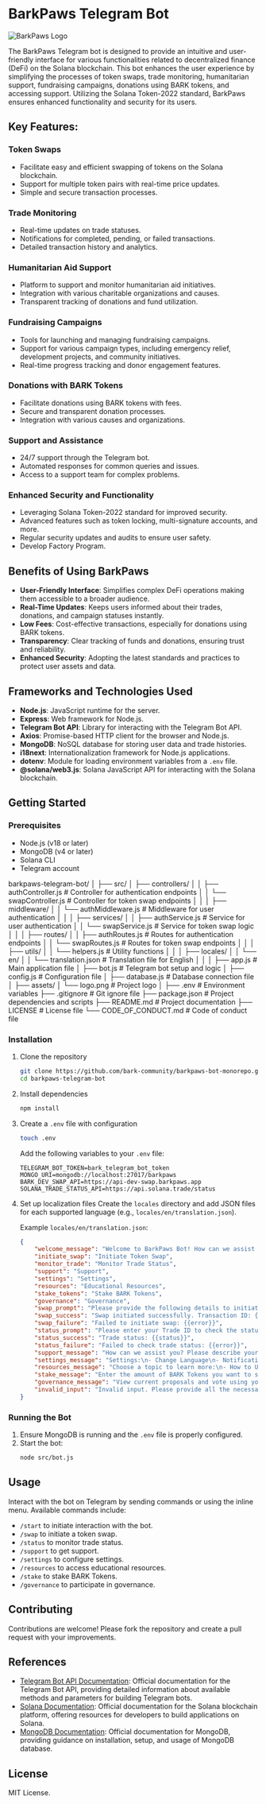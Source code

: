 # BarkPaws Telegram Bot

![BarkPaws Logo](./assets/logo.png)

The BarkPaws Telegram bot is designed to provide an intuitive and user-friendly interface for various functionalities related to decentralized finance (DeFi) on the Solana blockchain. This bot enhances the user experience by simplifying the processes of token swaps, trade monitoring, humanitarian support, fundraising campaigns, donations using BARK tokens, and accessing support. Utilizing the Solana Token-2022 standard, BarkPaws ensures enhanced functionality and security for its users.

## Key Features:

### Token Swaps
- Facilitate easy and efficient swapping of tokens on the Solana blockchain.
- Support for multiple token pairs with real-time price updates.
- Simple and secure transaction processes.

### Trade Monitoring
- Real-time updates on trade statuses.
- Notifications for completed, pending, or failed transactions.
- Detailed transaction history and analytics.

### Humanitarian Aid Support
- Platform to support and monitor humanitarian aid initiatives.
- Integration with various charitable organizations and causes.
- Transparent tracking of donations and fund utilization.

### Fundraising Campaigns
- Tools for launching and managing fundraising campaigns.
- Support for various campaign types, including emergency relief, development projects, and community initiatives.
- Real-time progress tracking and donor engagement features.

### Donations with BARK Tokens
- Facilitate donations using BARK tokens with fees.
- Secure and transparent donation processes.
- Integration with various causes and organizations.

### Support and Assistance
- 24/7 support through the Telegram bot.
- Automated responses for common queries and issues.
- Access to a support team for complex problems.

### Enhanced Security and Functionality
- Leveraging Solana Token-2022 standard for improved security.
- Advanced features such as token locking, multi-signature accounts, and more.
- Regular security updates and audits to ensure user safety.
- Develop Factory Program.

## Benefits of Using BarkPaws
- **User-Friendly Interface**: Simplifies complex DeFi operations making them accessible to a broader audience.
- **Real-Time Updates**: Keeps users informed about their trades, donations, and campaign statuses instantly.
- **Low Fees**: Cost-effective transactions, especially for donations using BARK tokens.
- **Transparency**: Clear tracking of funds and donations, ensuring trust and reliability.
- **Enhanced Security**: Adopting the latest standards and practices to protect user assets and data.

## Frameworks and Technologies Used

- **Node.js**: JavaScript runtime for the server.
- **Express**: Web framework for Node.js.
- **Telegram Bot API**: Library for interacting with the Telegram Bot API.
- **Axios**: Promise-based HTTP client for the browser and Node.js.
- **MongoDB**: NoSQL database for storing user data and trade histories.
- **i18next**: Internationalization framework for Node.js applications.
- **dotenv**: Module for loading environment variables from a `.env` file.
- **@solana/web3.js**: Solana JavaScript API for interacting with the Solana blockchain.

## Getting Started

### Prerequisites
- Node.js (v18 or later)
- MongoDB (v4 or later)
- Solana CLI
- Telegram account

barkpaws-telegram-bot/
│
├── src/
│   ├── controllers/
│   │   ├── authController.js          # Controller for authentication endpoints
│   │   └── swapController.js          # Controller for token swap endpoints
│   │
│   ├── middleware/
│   │   └── authMiddleware.js          # Middleware for user authentication
│   │
│   ├── services/
│   │   ├── authService.js             # Service for user authentication
│   │   └── swapService.js             # Service for token swap logic
│   │
│   ├── routes/
│   │   ├── authRoutes.js              # Routes for authentication endpoints
│   │   └── swapRoutes.js              # Routes for token swap endpoints
│   │
│   ├── utils/
│   │   └── helpers.js                 # Utility functions
│   │
│   ├── locales/
│   │   └── en/
│   │       └── translation.json       # Translation file for English
│   │
│   ├── app.js                         # Main application file
│   ├── bot.js                         # Telegram bot setup and logic
│   ├── config.js                      # Configuration file
│   ├── database.js                    # Database connection file
│
├── assets/
│   └── logo.png                       # Project logo
│
├── .env                               # Environment variables
├── .gitignore                         # Git ignore file
├── package.json                       # Project dependencies and scripts
├── README.md                          # Project documentation
├── LICENSE                            # License file
└── CODE_OF_CONDUCT.md                 # Code of conduct file

### Installation

1. Clone the repository
    ```sh
    git clone https://github.com/bark-community/barkpaws-bot-monorepo.git
    cd barkpaws-telegram-bot
    ```

2. Install dependencies
    ```sh
    npm install
    ```

3. Create a `.env` file with configuration
    ```sh
    touch .env
    ```

    Add the following variables to your `.env` file:
    ```
    TELEGRAM_BOT_TOKEN=bark_telegram_bot_token
    MONGO_URI=mongodb://localhost:27017/barkpaws
    BARK_DEV_SWAP_API=https://api-dev-swap.barkpaws.app
    SOLANA_TRADE_STATUS_API=https://api.solana.trade/status
    ```

4. Set up localization files
    Create the `locales` directory and add JSON files for each supported language (e.g., `locales/en/translation.json`).

    Example `locales/en/translation.json`:
    ```json
    {
        "welcome_message": "Welcome to BarkPaws Bot! How can we assist you today?",
        "initiate_swap": "Initiate Token Swap",
        "monitor_trade": "Monitor Trade Status",
        "support": "Support",
        "settings": "Settings",
        "resources": "Educational Resources",
        "stake_tokens": "Stake BARK Tokens",
        "governance": "Governance",
        "swap_prompt": "Please provide the following details to initiate a token swap:\n1. Token to Swap From\n2. Token to Swap To\n3. Amount\n4. Confirm Wallet Address",
        "swap_success": "Swap initiated successfully. Transaction ID: {{txId}}",
        "swap_failure": "Failed to initiate swap: {{error}}",
        "status_prompt": "Please enter your Trade ID to check the status:",
        "status_success": "Trade status: {{status}}",
        "status_failure": "Failed to check trade status: {{error}}",
        "support_message": "How can we assist you? Please describe your issue, and our support team will get back to you shortly.",
        "settings_message": "Settings:\n- Change Language\n- Notification Preferences\n- Security Settings",
        "resources_message": "Choose a topic to learn more:\n- How to Use BarkPaws Bot\n- Understanding DeFi\n- FAQs",
        "stake_message": "Enter the amount of BARK Tokens you want to stake:",
        "governance_message": "View current proposals and vote using your BARK Tokens.",
        "invalid_input": "Invalid input. Please provide all the necessary details."
    }
    ```

### Running the Bot

1. Ensure MongoDB is running and the `.env` file is properly configured.
2. Start the bot:
    ```sh
    node src/bot.js
    ```

## Usage

Interact with the bot on Telegram by sending commands or using the inline menu. Available commands include:
- `/start` to initiate interaction with the bot.
- `/swap` to initiate a token swap.
- `/status` to monitor trade status.
- `/support` to get support.
- `/settings` to configure settings.
- `/resources` to access educational resources.
- `/stake` to stake BARK Tokens.
- `/governance` to participate in governance.

## Contributing

Contributions are welcome! Please fork the repository and create a pull request with your improvements.

## References

- [Telegram Bot API Documentation](https://core.telegram.org/bots/api): Official documentation for the Telegram Bot API, providing detailed information about available methods and parameters for building Telegram bots.
- [Solana Documentation](https://docs.solana.com/): Official documentation for the Solana blockchain platform, offering resources for developers to build applications on Solana.
- [MongoDB Documentation](https://docs.mongodb.com/): Official documentation for MongoDB, providing guidance on installation, setup, and usage of MongoDB database.

## License

MIT License.
